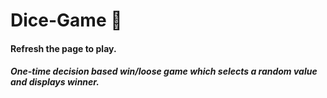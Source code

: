 # Dice-Game 🎲
####  Refresh the page to play.
#####  One-time decision based win/loose game which selects a random value and displays winner.

